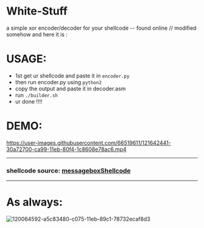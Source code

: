 # White-Stuff
a simple xor encoder/decoder for your shellcode -- found online // modified somehow and here it is :

# USAGE:
* 1st get ur shellcode and paste it in `encoder.py`
* then run encoder.py using `python2`
* copy the output and paste it in decoder.asm
* run `./builder.sh`
* ur done !!!!

# DEMO:

https://user-images.githubusercontent.com/66519611/121642441-30a72700-ca99-11eb-80f4-1c8608e78ac6.mp4


************************************************************************************************************************

### shellcode source: [messageboxShellcode](https://github.com/NoviceLive/shellcoding/blob/master/windows/messagebox/messagebox32.asm)

************************************************************************************************************************

# As always:

![120064592-a5c83480-c075-11eb-89c1-78732ecaf8d3](https://user-images.githubusercontent.com/66519611/121642840-b9be5e00-ca99-11eb-9ed1-e895c14efd2b.png)



